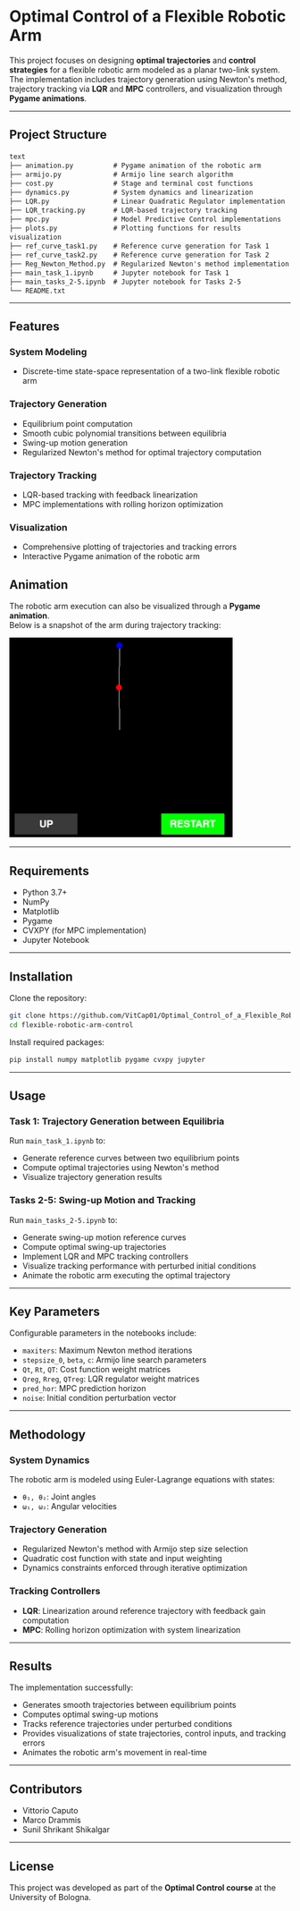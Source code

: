 # Optimal Control of a Flexible Robotic Arm

This project focuses on designing **optimal trajectories** and **control strategies** for a flexible robotic arm modeled as a planar two-link system. The implementation includes trajectory generation using Newton's method, trajectory tracking via **LQR** and **MPC** controllers, and visualization through **Pygame animations**.

---

## Project Structure

```
text
├── animation.py          # Pygame animation of the robotic arm
├── armijo.py             # Armijo line search algorithm
├── cost.py               # Stage and terminal cost functions
├── dynamics.py           # System dynamics and linearization
├── LQR.py                # Linear Quadratic Regulator implementation
├── LQR_tracking.py       # LQR-based trajectory tracking
├── mpc.py                # Model Predictive Control implementations
├── plots.py              # Plotting functions for results visualization
├── ref_curve_task1.py    # Reference curve generation for Task 1
├── ref_curve_task2.py    # Reference curve generation for Task 2
├── Reg_Newton_Method.py  # Regularized Newton's method implementation
├── main_task_1.ipynb     # Jupyter notebook for Task 1
├── main_tasks_2-5.ipynb  # Jupyter notebook for Tasks 2-5
└── README.txt             
```

---

## Features

### System Modeling

* Discrete-time state-space representation of a two-link flexible robotic arm

### Trajectory Generation

* Equilibrium point computation
* Smooth cubic polynomial transitions between equilibria
* Swing-up motion generation
* Regularized Newton's method for optimal trajectory computation

### Trajectory Tracking

* LQR-based tracking with feedback linearization
* MPC implementations with rolling horizon optimization

### Visualization

* Comprehensive plotting of trajectories and tracking errors
* Interactive Pygame animation of the robotic arm

## Animation

The robotic arm execution can also be visualized through a **Pygame animation**.  
Below is a snapshot of the arm during trajectory tracking:

<img src="figs/animation4.png" alt="Robotic Arm Animation" width="400">


---

## Requirements

* Python 3.7+
* NumPy
* Matplotlib
* Pygame
* CVXPY (for MPC implementation)
* Jupyter Notebook

---

## Installation

Clone the repository:

```bash
git clone https://github.com/VitCap01/Optimal_Control_of_a_Flexible_Robotic_Arm
cd flexible-robotic-arm-control
```

Install required packages:

```bash
pip install numpy matplotlib pygame cvxpy jupyter
```

---

## Usage

### Task 1: Trajectory Generation between Equilibria

Run `main_task_1.ipynb` to:

* Generate reference curves between two equilibrium points
* Compute optimal trajectories using Newton's method
* Visualize trajectory generation results

### Tasks 2-5: Swing-up Motion and Tracking

Run `main_tasks_2-5.ipynb` to:

* Generate swing-up motion reference curves
* Compute optimal swing-up trajectories
* Implement LQR and MPC tracking controllers
* Visualize tracking performance with perturbed initial conditions
* Animate the robotic arm executing the optimal trajectory

---

## Key Parameters

Configurable parameters in the notebooks include:

* `maxiters`: Maximum Newton method iterations
* `stepsize_0`, `beta`, `c`: Armijo line search parameters
* `Qt`, `Rt`, `QT`: Cost function weight matrices
* `Qreg`, `Rreg`, `QTreg`: LQR regulator weight matrices
* `pred_hor`: MPC prediction horizon
* `noise`: Initial condition perturbation vector

---

## Methodology

### System Dynamics

The robotic arm is modeled using Euler-Lagrange equations with states:

* `θ₁, θ₂`: Joint angles
* `ω₁, ω₂`: Angular velocities

### Trajectory Generation

* Regularized Newton's method with Armijo step size selection
* Quadratic cost function with state and input weighting
* Dynamics constraints enforced through iterative optimization

### Tracking Controllers

* **LQR**: Linearization around reference trajectory with feedback gain computation
* **MPC**: Rolling horizon optimization with system linearization

---

## Results

The implementation successfully:

* Generates smooth trajectories between equilibrium points
* Computes optimal swing-up motions
* Tracks reference trajectories under perturbed conditions
* Provides visualizations of state trajectories, control inputs, and tracking errors
* Animates the robotic arm's movement in real-time

---

## Contributors

* Vittorio Caputo
* Marco Drammis
* Sunil Shrikant Shikalgar

---

## License

This project was developed as part of the **Optimal Control course** at the University of Bologna.
